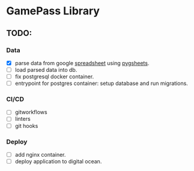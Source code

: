 # GamePass Library


## TODO:

### Data

- [x] parse data from google [spreadsheet](https://docs.google.com/spreadsheets/d/1kspw-4paT-eE5-mrCrc4R9tg70lH2ZTFrJOUmOtOytg/edit#gid=0) using [pygsheets](https://github.com/nithinmurali/pygsheets).
- [ ] load parsed data into db.
- [ ] fix postgresql docker container.
- [ ] entrypoint for postgres container: setup database and run migrations.

### CI/CD

- [ ] gitworkflows
- [ ] linters
- [ ] git hooks

### Deploy

- [ ] add nginx container.
- [ ] deploy application to digital ocean.
